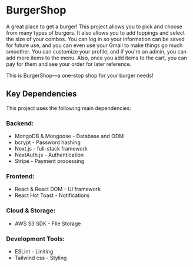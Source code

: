 # BurgerShop
A great place to get a burger! This project allows you to pick and choose from many 
types of burgers. It also allows you to add toppings and select the size of your combos.
You can log in so your information can be saved for future use, and you can even use 
your Gmail to make things go much smoother. You can customize your profile, and if you're
an admin, you can add more items to the menu. Also, once you add items to the cart, you 
can pay for them and see your order for later reference.

This is BurgerShop—a one-stop shop for your burger needs!

## Key Dependencies  
This project uses the following main dependencies:

### Backend:
- MongoDB & Mongoose - Database and ODM
- bcrypt - Password hashing
- Next.js - full-stack framework
- NextAuth.js - Authentication
- Stripe - Payment processing

### Frontend:
- React & React DOM - UI framework
- React Hot Toast - Notifications

### Cloud & Storage:
- AWS S3 SDK - FIle Storage

### Development Tools:
- ESLint - Liniting
- Tailwind css - Styling
